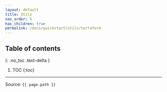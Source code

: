 ```yaml
---
layout: default
title: Utils
nav_order: 5
has_children: true
permalink: /docs/quickstart/utils/terraform
---
```


## Table of contents
{: .no_toc .text-delta }

1. TOC
   {:toc}

---

Source: `{{ page.path }}`
